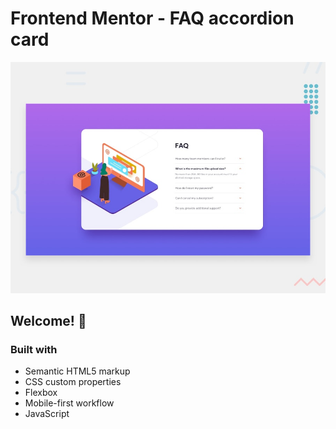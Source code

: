 # Frontend Mentor - FAQ accordion card

![Design preview for the FAQ accordion card coding challenge](./design/desktop-preview.jpg)

## Welcome! 👋

### Built with

- Semantic HTML5 markup
- CSS custom properties
- Flexbox
- Mobile-first workflow
- JavaScript